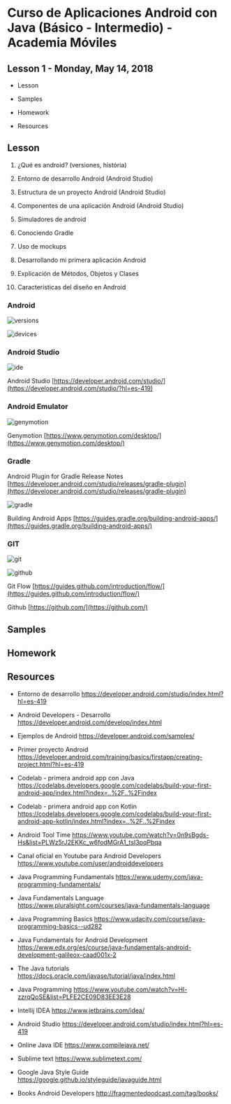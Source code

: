 # Curso de Aplicaciones Android con Java (Básico - Intermedio) - Academia Móviles

## Lesson 1 - Monday, May 14, 2018

- Lesson

- Samples

- Homework

- Resources

## Lesson

1. ¿Qué es android? (versiones, história)

2. Entorno de desarrollo Android (Android Studio)

3. Estructura de un proyecto Android (Android Studio)

4. Componentes de una aplicación Android (Android Studio)

5. Simuladores de android

6. Conociendo Gradle

7. Uso de mockups

8. Desarrollando mi primera aplicación Android

9. Explicación de Métodos, Objetos y Clases

10. Características del diseño en Android

### Android

![versions](https://chart.googleapis.com/chart?chs=500x250&cht=p&chco=c4df9b%2C6fad0c&chf=bg%2Cs%2C00000000&chd=t%3A0.3%2C0.4%2C4.3%2C10.3%2C22.4%2C25.6%2C31.1%2C5.7&chl=Gingerbread%7CIce%20Cream%20Sandwich%7CJelly%20Bean%7CKitKat%7CLollipop%7CMarshmallow%7CNougat%7COreo)

![devices](https://chart.googleapis.com/chart?chs=400x250&cht=p&chco=c4df9b%2C6fad0c&chf=bg%2Cs%2C00000000&chd=t%3A2.9%2C5.5%2C91.1%2C0.5&chl=Xlarge%7CLarge%7CNormal%7CSmall)

### Android Studio

![ide](https://developer.android.com/studio/images/studio-homepage-hero_2x.jpg?hl=es-419)

Android Studio [https://developer.android.com/studio/](https://developer.android.com/studio/?hl=es-419)

### Android Emulator

![genymotion](https://www.genymotion.com/wp-content/uploads/2016/02/features-genymotion-imac.jpg)

Genymotion [https://www.genymotion.com/desktop/](https://www.genymotion.com/desktop/)

### Gradle

Android Plugin for Gradle Release Notes  [https://developer.android.com/studio/releases/gradle-plugin](https://developer.android.com/studio/releases/gradle-plugin)

![gradle](https://www.safaribooksonline.com/library/view/gradle-recipes-for/9781491947272/assets/rega_0108.png)

Building Android Apps [https://guides.gradle.org/building-android-apps/](https://guides.gradle.org/building-android-apps/)

### GIT

![git](https://image.slidesharecdn.com/gitandgithubworkflows-141023162202-conversion-gate01/95/git-and-github-workflows-12-638.jpg?cb=1414117717)

![github](https://i.ytimg.com/vi/hSbJaIdqwKg/maxresdefault.jpg)

Git Flow [https://guides.github.com/introduction/flow/](https://guides.github.com/introduction/flow/)

Github [https://github.com/](https://github.com/)

## Samples

## Homework

## Resources

- Entorno de desarrollo https://developer.android.com/studio/index.html?hl=es-419

- Android Developers - Desarrollo https://developer.android.com/develop/index.html

- Ejemplos de Android  https://developer.android.com/samples/

- Primer proyecto Android https://developer.android.com/training/basics/firstapp/creating-project.html?hl=es-419

- Codelab - primera android app con Java https://codelabs.developers.google.com/codelabs/build-your-first-android-app/index.html?index=..%2F..%2Findex

- Codelab - primera android app con Kotlin https://codelabs.developers.google.com/codelabs/build-your-first-android-app-kotlin/index.html?index=..%2F..%2Findex

- Android Tool Time https://www.youtube.com/watch?v=0n9sBgds-Hs&list=PLWz5rJ2EKKc_w6fodMGrA1_tsI3pqPbqa

- Canal oficial en Youtube para Android Developers https://www.youtube.com/user/androiddevelopers

- Java Programming Fundamentals https://www.udemy.com/java-programming-fundamentals/

- Java Fundamentals Language https://www.pluralsight.com/courses/java-fundamentals-language

- Java Programming Basics https://www.udacity.com/course/java-programming-basics--ud282

- Java Fundamentals for Android Development https://www.edx.org/es/course/java-fundamentals-android-development-galileox-caad001x-2

- The Java tutorials https://docs.oracle.com/javase/tutorial/java/index.html

- Java Programming https://www.youtube.com/watch?v=Hl-zzrqQoSE&list=PLFE2CE09D83EE3E28

- Intellij IDEA https://www.jetbrains.com/idea/

- Android Studio https://developer.android.com/studio/index.html?hl=es-419

- Online Java IDE https://www.compilejava.net/

- Sublime text https://www.sublimetext.com/

- Google Java Style Guide https://google.github.io/styleguide/javaguide.html

- Books Android Developers http://fragmentedpodcast.com/tag/books/
